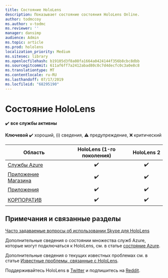 ```yaml
---
title: Состояние HoloLens
description: Показывает состояние состояния HoloLens Online.
author: todmccoy
ms.author: v-todmc
ms.reviewer: ''
manager: dansimp
audience: Admin
ms.topic: article
ms.prod: hololens
localization_priority: Medium
ms.sitesec: library
ms.openlocfilehash: b19105d3f8a08fa1664a0424144f356b8cbc8dbb
ms.sourcegitcommit: 611af6ff7a2412abad80c0c7d4decfc0c3a0e8c8
ms.translationtype: MT
ms.contentlocale: ru-RU
ms.lasthandoff: 07/17/2019
ms.locfileid: "68295190"
---
```

# <a name="hololens-status"></a>Состояние HoloLens

✔️ **все службы активны**

**Ключевой** ✔️ хороший, (i) сведения, ⚠ предупреждение, ❌ критический 

Область|HoloLens (1-го поколения)|HoloLens 2
----|:----:|:----:
[Службы Azure](https://status.azure.com/en-us/status)|✔️|✔️
[Приложение Магазина](https://www.microsoft.com/en-us/store/collections/hlgettingstarted/hololens)|✔️|✔️
[Приложения](https://www.microsoft.com/en-us/hololens/apps)|✔️|✔️
[КОРПОРАТИВ](https://docs.microsoft.com/en-us/hololens/hololens-enroll-mdm)|✔️|✔️



## <a name="notes-and-related-topics"></a>Примечания и связанные разделы

[Часто задаваемые вопросы об использовании Skype для HoloLens](https://support.skype.com/en/faq/FA34641/frequently-asked-questions-about-using-skype-for-hololens)

Дополнительные сведения о состоянии множества служб Azure, которые могут подключаться к HoloLens, см. в статье [состояние Azure](https://azure.microsoft.com/en-us/status/).

Дополнительные сведения о текущих известных проблемах см. в статье [Известные проблемы, связанные с HoloLens](https://docs.microsoft.com/en-us/windows/mixed-reality/hololens-known-issues).

Поддерживайтесь HoloLens в [Twitter](https://twitter.com/HoloLens) и подпишитесь на [Reddit](https://www.reddit.com/r/HoloLens/).
